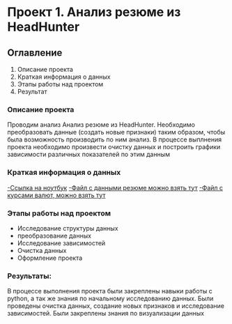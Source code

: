 # Проект 1. Анализ резюме из HeadHunter

## Оглавление  
1. Описание проекта  
2. Краткая информация о данных 
3. Этапы работы над проектом
4. Результат


### Описание проекта    
Проводим анализ Анализ резюме из HeadHunter. 
Необходимо преобразовать данные (создать новые признаки) таким образом, чтобы была возможность производить по ним анализ.
В процессе выплнения проекта необходимо произвести очистку данных и построить графики зависимости различных показателей
по этим данным


### Краткая информация о данных
[-Ссылка на ноутбук](https://github.com/aredkin-u/skillfactory_rds/blob/349966292d665ba08d0b1008c1492affbf5c8227/PROJECT-1.%20%D0%90%D0%BD%D0%B0%D0%BB%D0%B8%D0%B7%20%D1%80%D0%B5%D0%B7%D1%8E%D0%BC%D0%B5%20%D0%B8%D0%B7%20HeadHunter/Project-1._sample-notebook.ipynb)
[-Файл с данными резюме можно взять тут](https://disk.yandex.ru/d/LtH8ZqaQFrzkUg)
[-Файл с курсами валют, можно взять тут](https://disk.yandex.ru/d/XbrF0zBbck4Wsw)



### Этапы работы над проектом  
- Исследование структуры данных
- преобразование данных
- Исследование зависимостей
- Очистка данных
- Оформление проекта


### Результаты:  
В процессе выполнения проекта были закреплены навыки работы с python, а так же знания по начальному исследованию данных.
Были проведены очистка данных, создание новых признаков и исследование зависимостей. 
Были закреплены знания по визуализации данных